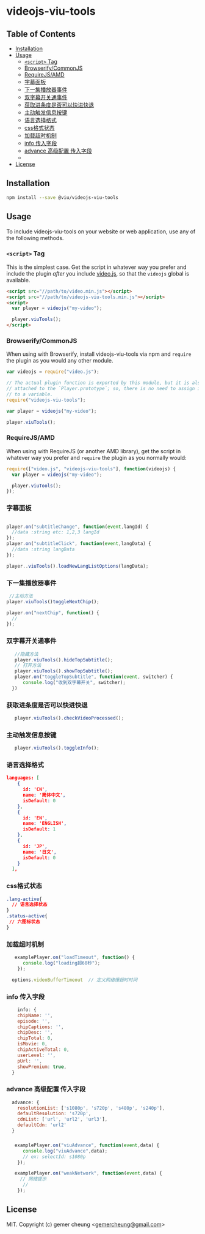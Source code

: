 # videojs-viu-tools

## Table of Contents

<!-- START doctoc generated TOC please keep comment here to allow auto update -->
<!-- DON'T EDIT THIS SECTION, INSTEAD RE-RUN doctoc TO UPDATE -->


- [Installation](#installation)
- [Usage](#usage)
  - [`<script>` Tag](#script-tag)
  - [Browserify/CommonJS](#browserifycommonjs)
  - [RequireJS/AMD](#requirejsamd)
  - [字幕面板](#%E5%AD%97%E5%B9%95%E9%9D%A2%E6%9D%BF)
  - [下一集播放器事件](#%E4%B8%8B%E4%B8%80%E9%9B%86%E6%92%AD%E6%94%BE%E5%99%A8%E4%BA%8B%E4%BB%B6)
  - [双字幕开关通事件](#%E5%8F%8C%E5%AD%97%E5%B9%95%E5%BC%80%E5%85%B3%E9%80%9A%E4%BA%8B%E4%BB%B6)
  - [获取进条度是否可以快进快退](#%E8%8E%B7%E5%8F%96%E8%BF%9B%E6%9D%A1%E5%BA%A6%E6%98%AF%E5%90%A6%E5%8F%AF%E4%BB%A5%E5%BF%AB%E8%BF%9B%E5%BF%AB%E9%80%80)
  - [主动触发信息按键](#%E4%B8%BB%E5%8A%A8%E8%A7%A6%E5%8F%91%E4%BF%A1%E6%81%AF%E6%8C%89%E9%94%AE)
  - [语言选择格式](#%E8%AF%AD%E8%A8%80%E9%80%89%E6%8B%A9%E6%A0%BC%E5%BC%8F)
  - [css格式状态](#css%E6%A0%BC%E5%BC%8F%E7%8A%B6%E6%80%81)
  - [加载超时机制](#%E5%8A%A0%E8%BD%BD%E8%B6%85%E6%97%B6%E6%9C%BA%E5%88%B6)
  - [info 传入字段](#info-%E4%BC%A0%E5%85%A5%E5%AD%97%E6%AE%B5)
  - [advance 高级配置 传入字段](#advance-%E9%AB%98%E7%BA%A7%E9%85%8D%E7%BD%AE-%E4%BC%A0%E5%85%A5%E5%AD%97%E6%AE%B5)
  - [](#)
- [License](#license)

<!-- END doctoc generated TOC please keep comment here to allow auto update -->

## Installation

```sh
npm install --save @viu/videojs-viu-tools
```

## Usage

To include videojs-viu-tools on your website or web application, use any of the following methods.

### `<script>` Tag

This is the simplest case. Get the script in whatever way you prefer and include the plugin _after_ you include [video.js][videojs], so that the `videojs` global is available.

```html
<script src="//path/to/video.min.js"></script>
<script src="//path/to/videojs-viu-tools.min.js"></script>
<script>
  var player = videojs("my-video");

  player.viuTools();
</script>
```

### Browserify/CommonJS

When using with Browserify, install videojs-viu-tools via npm and `require` the plugin as you would any other module.

```js
var videojs = require("video.js");

// The actual plugin function is exported by this module, but it is also
// attached to the `Player.prototype`; so, there is no need to assign it
// to a variable.
require("videojs-viu-tools");

var player = videojs("my-video");

player.viuTools();
```

### RequireJS/AMD

When using with RequireJS (or another AMD library), get the script in whatever way you prefer and `require` the plugin as you normally would:

```js
require(["video.js", "videojs-viu-tools"], function(videojs) {
  var player = videojs("my-video");

  player.viuTools();
});
```

### 字幕面板

```js

player.on("subtitleChange", function(event,langId) {
  //data :string etc: 1,2,3 langId
});
player.on("subtitleClick", function(event,langData) {
  //data :string langData
});

player..viuTools().loadNewLangListOptions(langData);
```

### 下一集播放器事件

```js
 //主动方法
player.viuTools()toggleNextChip();

player.on("nextChip", function() {
  //
});
```

### 双字幕开关通事件

```js
   //隐藏方法
   player.viuTools().hideTopSubtitle();   
   // 打开方法
   player.viuTools().showTopSubtitle();
   player.on("toggleTopSubtitle", function(event, switcher) {
      console.log("收到双字幕开关", switcher);
  })
```

### 获取进条度是否可以快进快退
```js
   player.viuTools().checkVideoProcessed();

```

### 主动触发信息按键
```js
   player.viuTools().toggleInfo();

```

### 语言选择格式

```json
languages: [
    {
      id: 'CN',
      name: '简体中文',
      isDefault: 0
    },
    {
      id: 'EN',
      name: 'ENGLISH',
      isDefault: 1
    },
    {
      id: 'JP',
      name: '日文',
      isDefault: 0
    }
  ],
```

### css格式状态
 ```css
 .lang-active{
   // 语言选择状态
 }
 .status-active{
  // 六图标状态
 }

 ```

 ### 加载超时机制
```js
   examplePlayer.on("loadTimeout", function() {
      console.log("loading超60秒");
    });

  options.videoBufferTimeout  // 定义网络慢超时时间

```


 ### info 传入字段
```js
    info: {
    chipName: '',
    episode: '',
    chipCaptions: '',
    chipDesc: '',
    chipTotal: 0,
    isMovie: 0,
    chipActiveTotal: 0,
    userLevel: '',
    pUrl: '',
    showPremium: true,
  }
```

 ### advance 高级配置 传入字段
```js
  advance: {
    resolutionList: ['s1080p', 's720p', 's480p', 's240p'],
    defaultResolution: 's720p',
    cdnList: ['url', 'url2', 'url3'],
    defaultCdn: 'url2'
  }
```
 ### 
```js
   examplePlayer.on("viuAdvance", function(event,data) {
      console.log("viuAdvance",data);  
      // ex: selectId: s1080p
    });

   examplePlayer.on("weakNetwork", function(event,data) {
     // 网络提示
      //
    });
```
## License

MIT. Copyright (c) gemer cheung &lt;gemercheung@gmail.com&gt;

[videojs]: http://videojs.com/
